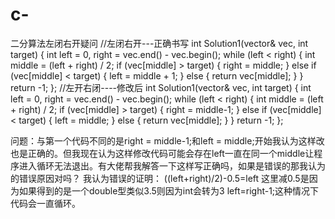 # c-
二分算法左闭右开疑问
//左闭右开---正确书写
int Solution1(vector& vec, int target) {
int left = 0, right = vec.end() - vec.begin();
while (left < right) {
int middle = (left + right) / 2;
if (vec[middle] > target) {
right = middle;
}
else if (vec[middle] < target) {
left = middle + 1;
}
else {
return vec[middle];
}
}
return -1;
};
//左开右闭----修改后
int Solution1(vector& vec, int target) {
int left = 0, right = vec.end() - vec.begin();
while (left < right) {
int middle = (left + right) / 2;
if (vec[middle] > target) {
right = middle-1;
}
else if (vec[middle] < target) {
left = middle;
}
else {
return vec[middle];
}
}
return -1;
};

问题：与第一个代码不同的是right = middle-1;和left = middle;开始我认为这样改也是正确的。但我现在认为这样修改代码可能会存在left一直在同一个middle让程序进入循环无法退出。有大佬帮我解答一下这样写正确吗，如果是错误的那我认为的错误原因对吗？
我认为错误的证明：
((left+right)/2)-0.5=left 这里减0.5是因为如果得到的是一个double型类似3.5则因为int会转为3
left=right-1;这种情况下代码会一直循环。
